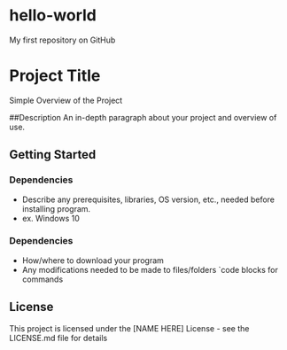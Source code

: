 # hello-world
My first repository on GitHub


# Project Title
Simple Overview of the Project

##Description
An in-depth paragraph about your project and overview of use.

## Getting Started

### Dependencies
- Describe any prerequisites, libraries, OS version, etc., needed before installing program.
- ex. Windows 10

### Dependencies
- How/where to download your program
- Any modifications needed to be made to files/folders
`code blocks for commands

## License
This project is licensed under the [NAME HERE] License - see the LICENSE.md file for details
